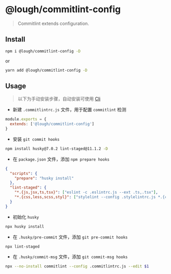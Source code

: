 # @lough/commitlint-config

> Commitlint extends configuration.

## Install

```bash
npm i @lough/commitlint-config -D
```

or

```bash
yarn add @lough/commitlint-config -D
```

## Usage

> 以下为手动安装步骤，自动安装可使用 [Cli](https://github.com/AnCIity/lough-lint/tree/main/packages/cli)

- 新建 `.commitlintrc.js` 文件，用于配置 `commitlint` 检测

```js
module.exports = {
  extends: ['@lough/commitlint-config']
}
```

- 安装 `git commit hooks`

```bash
npm install husky@7.0.2 lint-staged@11.1.2 -D
```

- 在 `package.json` 文件，添加 `npm prepare hooks`

```json
{
  "scripts": {
    "prepare": "husky install"
  },
  "lint-staged": {
    "*.{js,jsx,ts,tsx}": ["eslint -c .eslintrc.js --ext .ts,.tsx"],
    "*.{css,less,scss,styl}": ["stylelint --config .stylelintrc.js *.{css,less,scss,styl}"]
  }
}
```

- 初始化 `husky`

```bash
npx husky install
```

- 在 `.husky/pre-commit` 文件，添加 `git pre-commit hooks`

```bash
npx lint-staged
```

- 在 `.husky/commit-msg` 文件，添加 `git commit-msg hooks`

```bash
npx --no-install commitlint --config .commitlintrc.js --edit $1
```

